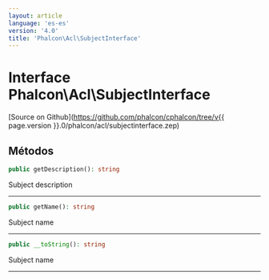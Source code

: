 ```yaml
---
layout: article
language: 'es-es'
version: '4.0'
title: 'Phalcon\Acl\SubjectInterface'
---
```

# Interface **Phalcon\Acl\SubjectInterface**

[Source on Github](https://github.com/phalcon/cphalcon/tree/v{{ page.version }}.0/phalcon/acl/subjectinterface.zep)

## Métodos

```php
public getDescription(): string
```

Subject description

* * *

```php
public getName(): string
```

Subject name

* * *

```php
public __toString(): string
```

Subject name

* * *